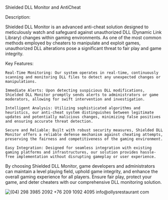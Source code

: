 Shielded DLL Monitor and AntiCheat

Description:

Shielded DLL Monitor is an advanced anti-cheat solution designed to meticulously watch and safeguard against unauthorized DLL (Dynamic Link Library) changes within gaming environments. As one of the most common methods employed by cheaters to manipulate and exploit games, unauthorized DLL alterations pose a significant threat to fair play and game integrity.

Key Features:

    Real-Time Monitoring: Our system operates in real-time, continuously scanning and monitoring DLL files to detect any unexpected changes or manipulations.

    Immediate Alerts: Upon detecting suspicious DLL modifications, Shielded DLL Monitor promptly sends alerts to administrators or game moderators, allowing for swift intervention and investigation.

    Intelligent Analysis: Utilizing sophisticated algorithms and heuristics, our anti-cheat system distinguishes between legitimate updates and potentially malicious changes, minimizing false positives and ensuring accurate threat detection.

    Secure and Reliable: Built with robust security measures, Shielded DLL Monitor offers a reliable defense mechanism against cheating attempts, preserving the fairness and competitiveness of the gaming environment.

    Easy Integration: Designed for seamless integration with existing gaming platforms and infrastructures, our solution provides hassle-free implementation without disrupting gameplay or user experience.

By choosing Shielded DLL Monitor, game developers and administrators can maintain a level playing field, uphold game integrity, and enhance the overall gaming experience for all players. Ensure fair play, protect your game, and deter cheaters with our comprehensive DLL monitoring solution.

![(04) 298 3985 2092 +76 209 1092 4095 info@ollysrestaurant com](https://github.com/Josephfallen/Vail-Anti-Cheat/assets/108951296/53009d86-7c15-4875-b94b-0cc56cb9a234)
